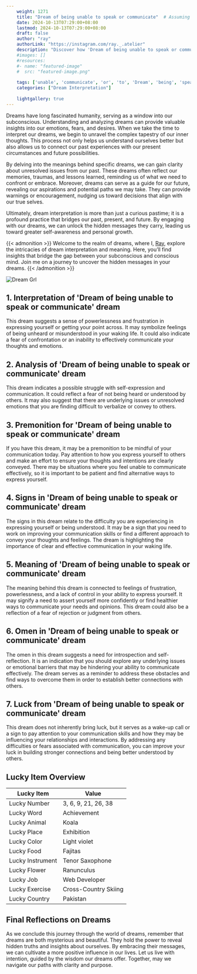 ```yaml
---
    weight: 1271
    title: "Dream of being unable to speak or communicate"  # Assuming 'title' column exists
    date: 2024-10-13T07:29:00+08:00
    lastmod: 2024-10-13T07:29:00+08:00
    draft: false
    author: "ray"
    authorLink: "https://instagram.com/ray._.atelier"
    description: "Discover how 'Dream of being unable to speak or communicate' can interpret your future and uncover its significant meanings in your life."
    #images: []
    #resources:
    #- name: "featured-image"
    #  src: "featured-image.png"
    
    tags: ['unable', 'communicate', 'or', 'to', 'Dream', 'being', 'speak', 'of']
    categories: ["Dream Interpretation"]
    
    lightgallery: true
---
```

    
Dreams have long fascinated humanity, serving as a window into our subconscious. Understanding and analyzing dreams can provide valuable insights into our emotions, fears, and desires. When we take the time to interpret our dreams, we begin to unravel the complex tapestry of our inner thoughts. This process not only helps us understand ourselves better but also allows us to connect our past experiences with our present circumstances and future possibilities.

By delving into the meanings behind specific dreams, we can gain clarity about unresolved issues from our past. These dreams often reflect our memories, traumas, and lessons learned, reminding us of what we need to confront or embrace. Moreover, dreams can serve as a guide for our future, revealing our aspirations and potential paths we may take. They can provide warnings or encouragement, nudging us toward decisions that align with our true selves.

Ultimately, dream interpretation is more than just a curious pastime; it is a profound practice that bridges our past, present, and future. By engaging with our dreams, we can unlock the hidden messages they carry, leading us toward greater self-awareness and personal growth.

{{< admonition >}}
Welcome to the realm of dreams, where I, [Ray](https://instagram.com/ray._.atelier), explore the intricacies of dream interpretation and meaning. Here, you’ll find insights that bridge the gap between your subconscious and conscious mind. Join me on a journey to uncover the hidden messages in your dreams.
{{< /admonition >}}

![Dream Grl](https://cdn.pixabay.com/photo/2017/11/02/03/35/gothic-2910057_1280.jpg "Dream Grl")

## 1. Interpretation of 'Dream of being unable to speak or communicate' dream
 This dream suggests a sense of powerlessness and frustration in expressing yourself or getting your point across. It may symbolize feelings of being unheard or misunderstood in your waking life. It could also indicate a fear of confrontation or an inability to effectively communicate your thoughts and emotions.

## 2. Analysis of 'Dream of being unable to speak or communicate' dream
 This dream indicates a possible struggle with self-expression and communication. It could reflect a fear of not being heard or understood by others. It may also suggest that there are underlying issues or unresolved emotions that you are finding difficult to verbalize or convey to others.

## 3. Premonition for 'Dream of being unable to speak or communicate' dream
 If you have this dream, it may be a premonition to be mindful of your communication today. Pay attention to how you express yourself to others and make an effort to ensure your thoughts and intentions are clearly conveyed. There may be situations where you feel unable to communicate effectively, so it is important to be patient and find alternative ways to express yourself.

## 4. Signs in 'Dream of being unable to speak or communicate' dream
 The signs in this dream relate to the difficulty you are experiencing in expressing yourself or being understood. It may be a sign that you need to work on improving your communication skills or find a different approach to convey your thoughts and feelings. The dream is highlighting the importance of clear and effective communication in your waking life.

## 5. Meaning of 'Dream of being unable to speak or communicate' dream
 The meaning behind this dream is connected to feelings of frustration, powerlessness, and a lack of control in your ability to express yourself. It may signify a need to assert yourself more confidently or find healthier ways to communicate your needs and opinions. This dream could also be a reflection of a fear of rejection or judgment from others.

## 6. Omen in 'Dream of being unable to speak or communicate' dream
 The omen in this dream suggests a need for introspection and self-reflection. It is an indication that you should explore any underlying issues or emotional barriers that may be hindering your ability to communicate effectively. The dream serves as a reminder to address these obstacles and find ways to overcome them in order to establish better connections with others.

## 7. Luck from 'Dream of being unable to speak or communicate' dream
 This dream does not inherently bring luck, but it serves as a wake-up call or a sign to pay attention to your communication skills and how they may be influencing your relationships and interactions. By addressing any difficulties or fears associated with communication, you can improve your luck in building stronger connections and being better understood by others.

## Lucky Item Overview
| Lucky Item          | Value              |
|---------------|--------------------|
| Lucky Number        | 3, 6, 9, 21, 26, 38  |
| Lucky Word          | Achievement |
| Lucky Animal        | Koala |
| Lucky Place         | Exhibition     |
| Lucky Color         | Light violet     |
| Lucky Food          | Fajitas      |
| Lucky Instrument    | Tenor Saxophone |
| Lucky Flower        | Ranunculus    |
| Lucky Job           | Web Developer       |
| Lucky Exercise      | Cross-Country Skiing  |
| Lucky Country       | Pakistan    |


##  Final Reflections on Dreams

As we conclude this journey through the world of dreams, remember that dreams are both mysterious and beautiful. They hold the power to reveal hidden truths and insights about ourselves. By embracing their messages, we can cultivate a more positive influence in our lives. Let us live with intention, guided by the wisdom our dreams offer. Together, may we navigate our paths with clarity and purpose.
